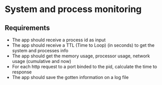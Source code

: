 # System and process monitoring

## Requirements
- The app should receive a process id as input
- The app should receive a TTL (Time to Loop) (in seconds) to get the system and processes info
- The app should get the memory usage, processor usage, network usage (cumulative and now)  
- For each http request to a port binded to the pid, calculate the time to response
- The app should save the gotten information on a log file
